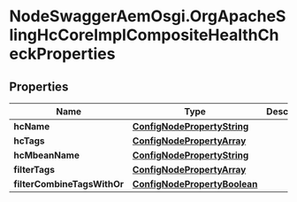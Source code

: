 # NodeSwaggerAemOsgi.OrgApacheSlingHcCoreImplCompositeHealthCheckProperties

## Properties
Name | Type | Description | Notes
------------ | ------------- | ------------- | -------------
**hcName** | [**ConfigNodePropertyString**](ConfigNodePropertyString.md) |  | [optional] 
**hcTags** | [**ConfigNodePropertyArray**](ConfigNodePropertyArray.md) |  | [optional] 
**hcMbeanName** | [**ConfigNodePropertyString**](ConfigNodePropertyString.md) |  | [optional] 
**filterTags** | [**ConfigNodePropertyArray**](ConfigNodePropertyArray.md) |  | [optional] 
**filterCombineTagsWithOr** | [**ConfigNodePropertyBoolean**](ConfigNodePropertyBoolean.md) |  | [optional] 



